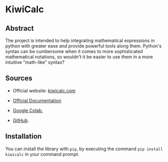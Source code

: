 <h1>KiwiCalc</h1>
<h2>Abstract</h2>
The project is intended to help integrating mathematical
expressions in python with greater ease and provide powerful
tools along them.
Python's syntax can be cumbersome when it comes to 
more sophisticated mathematical notations, so wouldn't it be easier to
use them in a more intuitive "math-like" syntax?

<h2>Sources</h2>

* Official website: <a href="https://www.kiwicalc.com">kiwicalc.com</a>
  
* <a href="https://www.kiwicalc.com/documentation">Official Documentation </a>

* <a href="https://colab.research.google.com/drive/1x411iW1nczAp67YBfp55Erd-72Nd7k7Z?usp=sharing">Google Colab.</a>
* <a href="https://github.com/jonaprojects/kiwicalc">GitHub</a>.
<h2>Installation</h2>
You can install the library with <code>pip</code>, by executing the command <code>pip install kiwicalc</code> in your command prompt.
  